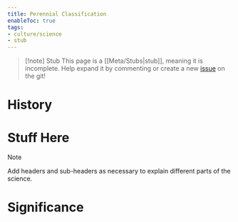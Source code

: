 ```yaml
---
title: Perennial Classification
enableToc: true
tags:
- culture/science
- stub
---
```


> [!note] Stub
> This page is a [[Meta/Stubs|stub]], meaning it is incomplete. Help expand it by commenting or create a new [issue](https://github.com/RagtimeGal/quartz--encyclopedia-mysenvaria/issues/new/choose) on the git!




# History

# Stuff Here

> [!note]
> Add headers and sub-headers as necessary to explain different parts of the science.


# Significance
